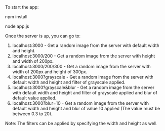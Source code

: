 To start the app:

npm install

node app.js

Once the server is up, you can go to:

1. localhost:3000 - Get a random image from the server with default width and height.
2. localhost:3000/200 - Get a random image from the server with height and width of 200px.
3. localhost:3000/200/300 - Get a random image from the server with width of 200px and height of 300px.
4. localhost:3000?grayscale - Get a random image from the server with default width and height and filter of grayscale applied.
5. localhost:3000?grayscale&blur - Get a random image from the server with default width and height and filter of grayscale applied and blur of default value applied.
6. localhost:3000?blur=10 - Get a random image from the server with default width and height and blur of value 10 applied (The value must be between 0.3 to 20).

Note: The filters can be applied by specifying the width and height as well.
